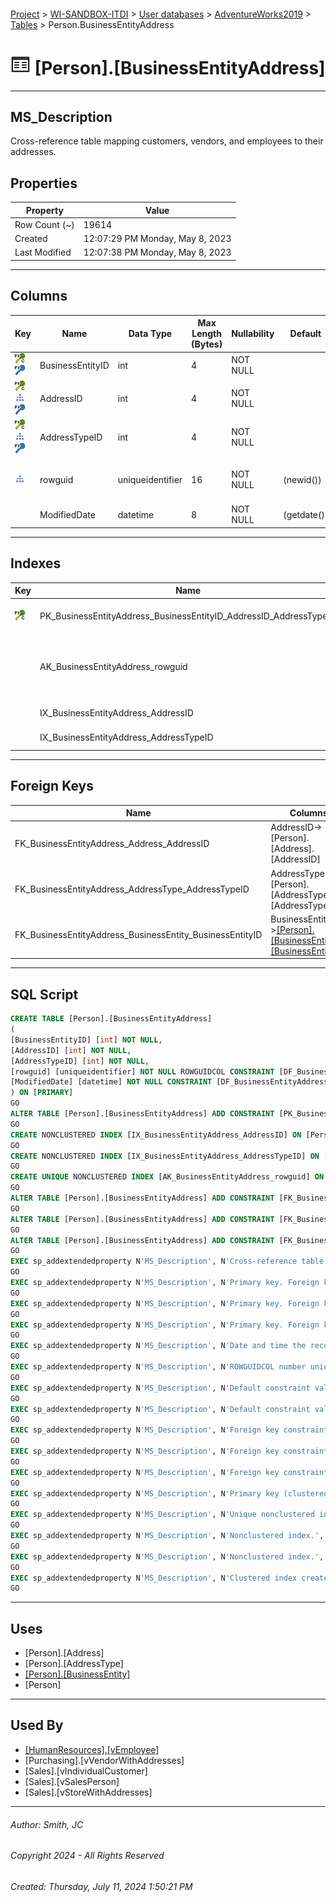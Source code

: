 #### 

[Project](../../../../index.md) > [WI-SANDBOX-ITDI](../../../index.md) > [User databases](../../index.md) > [AdventureWorks2019](../index.md) > [Tables](Tables.md) > Person.BusinessEntityAddress

# ![Tables](../../../../Images/Table32.png) [Person].[BusinessEntityAddress]

---

## <a name="#description"></a>MS_Description

Cross-reference table mapping customers, vendors, and employees to their addresses.

## <a name="#properties"></a>Properties

| Property | Value |
|---|---|
| Row Count (~) | 19614 |
| Created | 12:07:29 PM Monday, May 8, 2023 |
| Last Modified | 12:07:38 PM Monday, May 8, 2023 |


---

## <a name="#columns"></a>Columns

| Key | Name | Data Type | Max Length (Bytes) | Nullability | Default | Description |
|---|---|---|---|---|---|---|
| [![Cluster Primary Key PK_BusinessEntityAddress_BusinessEntityID_AddressID_AddressTypeID: BusinessEntityID\AddressID\AddressTypeID](../../../../Images/pkcluster.png)](#indexes)[![Foreign Keys FK_BusinessEntityAddress_BusinessEntity_BusinessEntityID: [Person].[BusinessEntity].BusinessEntityID](../../../../Images/fk.png)](#foreignkeys) | BusinessEntityID | int | 4 | NOT NULL |  | _Primary key. Foreign key to BusinessEntity.BusinessEntityID._ |
| [![Cluster Primary Key PK_BusinessEntityAddress_BusinessEntityID_AddressID_AddressTypeID: BusinessEntityID\AddressID\AddressTypeID](../../../../Images/pkcluster.png)](#indexes)[![Indexes IX_BusinessEntityAddress_AddressID](../../../../Images/Index.png)](#indexes)[![Foreign Keys FK_BusinessEntityAddress_Address_AddressID: [Person].[Address].AddressID](../../../../Images/fk.png)](#foreignkeys) | AddressID | int | 4 | NOT NULL |  | _Primary key. Foreign key to Address.AddressID._ |
| [![Cluster Primary Key PK_BusinessEntityAddress_BusinessEntityID_AddressID_AddressTypeID: BusinessEntityID\AddressID\AddressTypeID](../../../../Images/pkcluster.png)](#indexes)[![Indexes IX_BusinessEntityAddress_AddressTypeID](../../../../Images/Index.png)](#indexes)[![Foreign Keys FK_BusinessEntityAddress_AddressType_AddressTypeID: [Person].[AddressType].AddressTypeID](../../../../Images/fk.png)](#foreignkeys) | AddressTypeID | int | 4 | NOT NULL |  | _Primary key. Foreign key to AddressType.AddressTypeID._ |
| [![Indexes AK_BusinessEntityAddress_rowguid](../../../../Images/Index.png)](#indexes) | rowguid | uniqueidentifier | 16 | NOT NULL | (newid()) | _ROWGUIDCOL number uniquely identifying the record. Used to support a merge replication sample._ |
|  | ModifiedDate | datetime | 8 | NOT NULL | (getdate()) | _Date and time the record was last updated._ |


---

## <a name="#indexes"></a>Indexes

| Key | Name | Key Columns | Unique | Description |
|---|---|---|---|---|
| [![Cluster Primary Key PK_BusinessEntityAddress_BusinessEntityID_AddressID_AddressTypeID: BusinessEntityID\AddressID\AddressTypeID](../../../../Images/pkcluster.png)](#indexes) | PK_BusinessEntityAddress_BusinessEntityID_AddressID_AddressTypeID | BusinessEntityID, AddressID, AddressTypeID | YES | _Primary key (clustered) constraint_ |
|  | AK_BusinessEntityAddress_rowguid | rowguid | YES | _Unique nonclustered index. Used to support replication samples._ |
|  | IX_BusinessEntityAddress_AddressID | AddressID |  | _Nonclustered index._ |
|  | IX_BusinessEntityAddress_AddressTypeID | AddressTypeID |  | _Nonclustered index._ |


---

## <a name="#foreignkeys"></a>Foreign Keys

| Name | Columns | Description |
|---|---|---|
| FK_BusinessEntityAddress_Address_AddressID | AddressID->[Person].[Address].[AddressID] | _Foreign key constraint referencing Address.AddressID._ |
| FK_BusinessEntityAddress_AddressType_AddressTypeID | AddressTypeID->[Person].[AddressType].[AddressTypeID] | _Foreign key constraint referencing AddressType.AddressTypeID._ |
| FK_BusinessEntityAddress_BusinessEntity_BusinessEntityID | BusinessEntityID->[[Person].[BusinessEntity].[BusinessEntityID]](Person_BusinessEntity.md) | _Foreign key constraint referencing BusinessEntity.BusinessEntityID._ |


---

## <a name="#sqlscript"></a>SQL Script

```sql
CREATE TABLE [Person].[BusinessEntityAddress]
(
[BusinessEntityID] [int] NOT NULL,
[AddressID] [int] NOT NULL,
[AddressTypeID] [int] NOT NULL,
[rowguid] [uniqueidentifier] NOT NULL ROWGUIDCOL CONSTRAINT [DF_BusinessEntityAddress_rowguid] DEFAULT (newid()),
[ModifiedDate] [datetime] NOT NULL CONSTRAINT [DF_BusinessEntityAddress_ModifiedDate] DEFAULT (getdate())
) ON [PRIMARY]
GO
ALTER TABLE [Person].[BusinessEntityAddress] ADD CONSTRAINT [PK_BusinessEntityAddress_BusinessEntityID_AddressID_AddressTypeID] PRIMARY KEY CLUSTERED ([BusinessEntityID], [AddressID], [AddressTypeID]) ON [PRIMARY]
GO
CREATE NONCLUSTERED INDEX [IX_BusinessEntityAddress_AddressID] ON [Person].[BusinessEntityAddress] ([AddressID]) ON [PRIMARY]
GO
CREATE NONCLUSTERED INDEX [IX_BusinessEntityAddress_AddressTypeID] ON [Person].[BusinessEntityAddress] ([AddressTypeID]) ON [PRIMARY]
GO
CREATE UNIQUE NONCLUSTERED INDEX [AK_BusinessEntityAddress_rowguid] ON [Person].[BusinessEntityAddress] ([rowguid]) ON [PRIMARY]
GO
ALTER TABLE [Person].[BusinessEntityAddress] ADD CONSTRAINT [FK_BusinessEntityAddress_Address_AddressID] FOREIGN KEY ([AddressID]) REFERENCES [Person].[Address] ([AddressID])
GO
ALTER TABLE [Person].[BusinessEntityAddress] ADD CONSTRAINT [FK_BusinessEntityAddress_AddressType_AddressTypeID] FOREIGN KEY ([AddressTypeID]) REFERENCES [Person].[AddressType] ([AddressTypeID])
GO
ALTER TABLE [Person].[BusinessEntityAddress] ADD CONSTRAINT [FK_BusinessEntityAddress_BusinessEntity_BusinessEntityID] FOREIGN KEY ([BusinessEntityID]) REFERENCES [Person].[BusinessEntity] ([BusinessEntityID])
GO
EXEC sp_addextendedproperty N'MS_Description', N'Cross-reference table mapping customers, vendors, and employees to their addresses.', 'SCHEMA', N'Person', 'TABLE', N'BusinessEntityAddress', NULL, NULL
GO
EXEC sp_addextendedproperty N'MS_Description', N'Primary key. Foreign key to Address.AddressID.', 'SCHEMA', N'Person', 'TABLE', N'BusinessEntityAddress', 'COLUMN', N'AddressID'
GO
EXEC sp_addextendedproperty N'MS_Description', N'Primary key. Foreign key to AddressType.AddressTypeID.', 'SCHEMA', N'Person', 'TABLE', N'BusinessEntityAddress', 'COLUMN', N'AddressTypeID'
GO
EXEC sp_addextendedproperty N'MS_Description', N'Primary key. Foreign key to BusinessEntity.BusinessEntityID.', 'SCHEMA', N'Person', 'TABLE', N'BusinessEntityAddress', 'COLUMN', N'BusinessEntityID'
GO
EXEC sp_addextendedproperty N'MS_Description', N'Date and time the record was last updated.', 'SCHEMA', N'Person', 'TABLE', N'BusinessEntityAddress', 'COLUMN', N'ModifiedDate'
GO
EXEC sp_addextendedproperty N'MS_Description', N'ROWGUIDCOL number uniquely identifying the record. Used to support a merge replication sample.', 'SCHEMA', N'Person', 'TABLE', N'BusinessEntityAddress', 'COLUMN', N'rowguid'
GO
EXEC sp_addextendedproperty N'MS_Description', N'Default constraint value of GETDATE()', 'SCHEMA', N'Person', 'TABLE', N'BusinessEntityAddress', 'CONSTRAINT', N'DF_BusinessEntityAddress_ModifiedDate'
GO
EXEC sp_addextendedproperty N'MS_Description', N'Default constraint value of NEWID()', 'SCHEMA', N'Person', 'TABLE', N'BusinessEntityAddress', 'CONSTRAINT', N'DF_BusinessEntityAddress_rowguid'
GO
EXEC sp_addextendedproperty N'MS_Description', N'Foreign key constraint referencing Address.AddressID.', 'SCHEMA', N'Person', 'TABLE', N'BusinessEntityAddress', 'CONSTRAINT', N'FK_BusinessEntityAddress_Address_AddressID'
GO
EXEC sp_addextendedproperty N'MS_Description', N'Foreign key constraint referencing AddressType.AddressTypeID.', 'SCHEMA', N'Person', 'TABLE', N'BusinessEntityAddress', 'CONSTRAINT', N'FK_BusinessEntityAddress_AddressType_AddressTypeID'
GO
EXEC sp_addextendedproperty N'MS_Description', N'Foreign key constraint referencing BusinessEntity.BusinessEntityID.', 'SCHEMA', N'Person', 'TABLE', N'BusinessEntityAddress', 'CONSTRAINT', N'FK_BusinessEntityAddress_BusinessEntity_BusinessEntityID'
GO
EXEC sp_addextendedproperty N'MS_Description', N'Primary key (clustered) constraint', 'SCHEMA', N'Person', 'TABLE', N'BusinessEntityAddress', 'CONSTRAINT', N'PK_BusinessEntityAddress_BusinessEntityID_AddressID_AddressTypeID'
GO
EXEC sp_addextendedproperty N'MS_Description', N'Unique nonclustered index. Used to support replication samples.', 'SCHEMA', N'Person', 'TABLE', N'BusinessEntityAddress', 'INDEX', N'AK_BusinessEntityAddress_rowguid'
GO
EXEC sp_addextendedproperty N'MS_Description', N'Nonclustered index.', 'SCHEMA', N'Person', 'TABLE', N'BusinessEntityAddress', 'INDEX', N'IX_BusinessEntityAddress_AddressID'
GO
EXEC sp_addextendedproperty N'MS_Description', N'Nonclustered index.', 'SCHEMA', N'Person', 'TABLE', N'BusinessEntityAddress', 'INDEX', N'IX_BusinessEntityAddress_AddressTypeID'
GO
EXEC sp_addextendedproperty N'MS_Description', N'Clustered index created by a primary key constraint.', 'SCHEMA', N'Person', 'TABLE', N'BusinessEntityAddress', 'INDEX', N'PK_BusinessEntityAddress_BusinessEntityID_AddressID_AddressTypeID'
GO

```


---

## <a name="#uses"></a>Uses

* [Person].[Address]
* [Person].[AddressType]
* [[Person].[BusinessEntity]](Person_BusinessEntity.md)
* [Person]


---

## <a name="#usedby"></a>Used By

* [[HumanResources].[vEmployee]](../Views/HumanResources_vEmployee.md)
* [Purchasing].[vVendorWithAddresses]
* [Sales].[vIndividualCustomer]
* [Sales].[vSalesPerson]
* [Sales].[vStoreWithAddresses]


---

###### Author:  Smith, JC

###### Copyright 2024 - All Rights Reserved

###### Created: Thursday, July 11, 2024 1:50:21 PM

